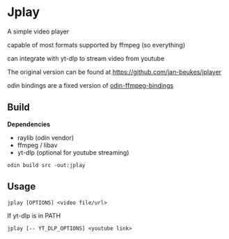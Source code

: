 # Jplay
A simple video player

capable of most formats supported by ffmpeg (so everything)

can integrate with yt-dlp to stream video from youtube

The original version can be found at https://github.com/jan-beukes/jplayer

odin bindings are a fixed version of [odin-ffmpeg-bindings](https://github.com/numbers-zz/odin-ffmpeg-bindings)

## Build
**Dependencies**
- raylib (odin vendor)
- ffmpeg / libav
- yt-dlp (optional for youtube streaming)

```
odin build src -out:jplay
```

## Usage
```
jplay [OPTIONS] <video file/url>
```
If yt-dlp is in PATH
```
jplay [-- YT_DLP_OPTIONS] <youtube link>
```


